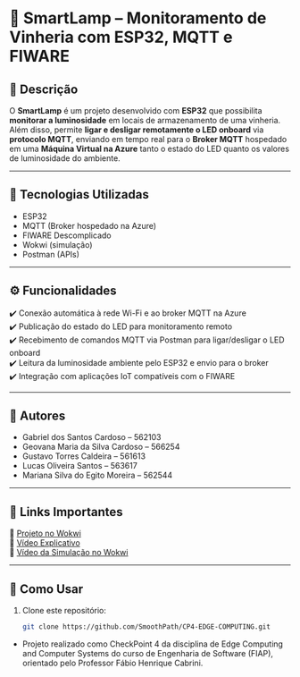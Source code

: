 # 🍇 SmartLamp – Monitoramento de Vinheria com ESP32, MQTT e FIWARE

## 📌 Descrição
O **SmartLamp** é um projeto desenvolvido com **ESP32** que possibilita **monitorar a luminosidade** em locais de armazenamento de uma vinheria.  
Além disso, permite **ligar e desligar remotamente o LED onboard** via **protocolo MQTT**, enviando em tempo real para o **Broker MQTT** hospedado em uma **Máquina Virtual na Azure** tanto o estado do LED quanto os valores de luminosidade do ambiente.

---

## 🚀 Tecnologias Utilizadas
- ESP32  
- MQTT (Broker hospedado na Azure)  
- FIWARE Descomplicado  
- Wokwi (simulação)  
- Postman (APIs)
---

## ⚙️ Funcionalidades
✔️ Conexão automática à rede Wi-Fi e ao broker MQTT na Azure  
✔️ Publicação do estado do LED para monitoramento remoto  
✔️ Recebimento de comandos MQTT via Postman para ligar/desligar o LED onboard  
✔️ Leitura da luminosidade ambiente pelo ESP32 e envio para o broker  
✔️ Integração com aplicações IoT compatíveis com o FIWARE  

---

## 👥 Autores
- Gabriel dos Santos Cardoso – 562103  
- Geovana Maria da Silva Cardoso – 566254  
- Gustavo Torres Caldeira – 561613  
- Lucas Oliveira Santos – 563617  
- Mariana Silva do Egito Moreira – 562544  

---

## 📎 Links Importantes
🔗 [Projeto no Wokwi](https://wokwi.com/projects/441105475673237505)  
🎥 [Vídeo Explicativo](https://youtu.be/peLK-p-53g8?si=IcsRqKGvzJ2jiwSG)  
🎥 [Vídeo da Simulação no Wokwi](https://youtu.be/UwamOICHFDI)  

---

## 📂 Como Usar
1. Clone este repositório:  
   ```bash
   git clone https://github.com/SmoothPath/CP4-EDGE-COMPUTING.git

- Projeto realizado como CheckPoint 4 da disciplina de Edge Computing and Computer Systems do curso de Engenharia de Software (FIAP), orientado pelo Professor Fábio Henrique Cabrini.   
   
